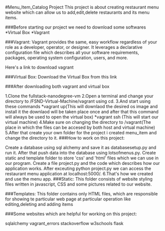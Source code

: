 #Menu_Item_Catalog Project This project is about creating restaurant menu website which can allow us to add,edit,delete restaurants and its menu items.

###Before starting our project we need to download some softwares *Virtual Box *Vagrant

###Vagrant: Vagrant provides the same, easy workflow regardless of your role as a developer, operator, or designer. It leverages a declarative configuration file which describes all your software requirements, packages, operating system configuration, users, and more.

Here's a link to download vagrant

###Virtual Box: Download the Virtual Box from this link

###After downloading both vagrant and virtual box

1.Clone the fullstack-nanodegree-vm
2.Open a terminal and change your directory to /FSND-Virtual-Machine/vagrant using cd. 
3.And start using these commands *vagrant up(This will downlaod the desired os image and
  install it the downlaod will be taken place once and after that this command will always be used to open the virtual box) *vagrant ssh (This will   start our virtual machine) 
4.Make sure on changing the directory to /vagrant(The place in which the files can be accesed by both host and virtual machine) 
5.After that create   your own folder for the project i created menu_item and change the directory to it.
###How to work on this project:

Create a database using sql alchemy and save it as databasesetup.py and run it.
After that push data into the database using lotsofmenus.py.
Create static and template folder to store 'css' and 'html' files which we can use in our program.
Create a file project.py and the code which describes how our application works.
After exceuting python project.py we can access the restaurant menu application at localhost:5000/. 
6.That's how we created and use the menu app.
  ###Static: This folder consists of website styling files written in javascript, CSS and some pictures related to our website.

  ###Templates: This folder contains only HTML files, which are responsible for showing te particular web page at particular operation like                 editing,deleting and adding items

###Some websites which are helpful for working on this project:

sqlalchemy
vagrant_errors
stackoverflow
w3schools
flask
